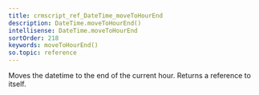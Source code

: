 ```yaml
---
title: crmscript_ref_DateTime_moveToHourEnd
description: DateTime.moveToHourEnd()
intellisense: DateTime.moveToHourEnd
sortOrder: 218
keywords: moveToHourEnd()
so.topic: reference
---
```


Moves the datetime to the end of the current hour. Returns a reference to itself.


